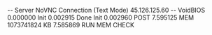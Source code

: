 -- Server NoVNC Connection (Text Mode) 45.126.125.60 --
VoidBIOS
    0.000000  Init
    0.002915  Done Init
    0.002960  POST
    7.595125  MEM 1073741824 KB
    7.585869  RUN MEM CHECK
